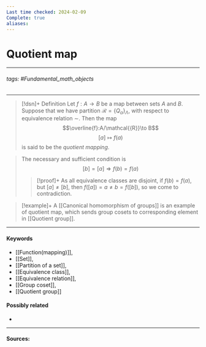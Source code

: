 ```yaml
---
Last time checked: 2024-02-09
Complete: true
aliases:
---
```

# Quotient map
***
###### tags: #Fundamental_math_objects 
***
>[!dsn]+ Definition
>Let $f:A\to B$ be a map between sets $A$ and $B$. Suppose that we have partition $\mathcal{R}=\{Q_{\alpha}\}_{\Lambda}$, with respect to equivalence relation $\sim$. Then the map
>$$\overline{f}:A/\mathcal{{R}}\to B$$
>$$[a]\mapsto f(a)$$
>is said to be the *quotient mapping*.

>The necessary and sufficient condition is
>$$[b]=[a]\Rightarrow f(b)=f(a)$$
>>[!proof]+
>>As all equivalence classes are disjoint, if $f(b)=f(a)$, but $[a]\ne[b]$, then $f([a])=a\ne b=f([b])$, so we come to contradiction.

>[!example]+ 
>A [[Canonical homomorphism of groups]] is an example of quotient map, which sends group cosets to corresponding element in [[Quotient group]].
***
#### Keywords
- [[Function(mapping)]],
- [[Set]],
- [[Partition of a set]],
- [[Equivalence class]],
- [[Equivalence relation]],
- [[Group coset]],
- [[Quotient group]]
#### Possibly related
- 
***
#### Sources: